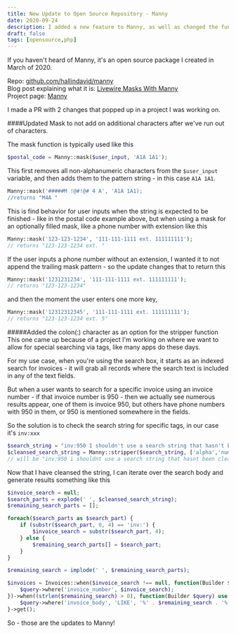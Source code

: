 ```yaml
---
title: New Update to Open Source Repository - Manny
date: 2020-09-24
description: I added a new feature to Manny, as well as changed the functionality a bit of the strip function
draft: false
tags: [opensource,php]
---
```


If you haven't heard of Manny, it's an open source package I created in March of 2020.

Repo: <a href="https://github.com/hallindavid/manny">github.com/hallindavid/manny</a><br />
Blog post explaining what it is: <a href="/blog/livewire-masks-with-manny">Livewire Masks With Manny</a><br />
Project page: <a href="/projects/manny">Manny</a>

I made a PR with 2 changes that popped up in a project I was working on.

####Updated Mask to not add on additional characters after we've run out of characters.

The mask function is typically used like this

```php
$postal_code = Manny::mask($user_input, 'A1A 1A1');
```
This first removes all non-alphanumeric characters from the `$user_input` variable, and then adds them to the pattern string - in this case `A1A 1A1`.

```php
Manny::mask('#####M !@#!@# 4 A', 'A1A 1A1);
//returns "M4A "
```

This is find behavior for user inputs when the string is expected to be finished - like in the postal code example above, but when using a mask for an optionally filled mask, like a phone number with extension like this

```php
Manny::mask('123-123-1234', '111-111-1111 ext. 111111111');
// returns "123-123-1234 ext. "
```

If the user inputs a phone number without an extension, I wanted it to not append the trailing mask pattern - so the update changes that to return this

```php
Manny::mask('1231231234', '111-111-1111 ext. 111111111');
// returns "123-123-1234"
```

and then the moment the user enters one more key,
```php
Manny::mask('12312312345', '111-111-1111 ext. 111111111');
// returns "123-123-1234 ext. 5"
```

#####Added the colon(:) character as an option for the stripper function
This one came up because of a project I'm working on where we want to allow for special searching via tags, like many apps do these days.

For my use case, when you're using the search box, it starts as an indexed search for invoices - it will grab all records where the search text is included in any of the text fields.

But when a user wants to search for a specific invoice using an invoice number - if that invoice number is 950 - then we actually see numerous results appear, one of them is invoice 950, but others have phone numbers with 950 in them, or 950 is mentioned somewhere in the fields.

So the solution is to check the search string for specific tags, in our case it's `inv:xxx`

```php
$search_string = "inv:950 I shouldn't use a search string that hasn't been cleansed";
$cleansed_search_string = Manny::stripper($search_string, ['alpha','num','space', 'colon']);
// will be "inv:950 i shouldnt use a search string that hasnt been cleansed"
```

Now that I have cleansed the string, I can iterate over the search body and generate results something like this

```php
$invoice_search = null;
$search_parts = explode(' ', $cleansed_search_string);
$remaining_search_parts = [];

foreach($search_parts as $search_part) {
	if (substr($search_part, 0, 4) == 'inv:') {
		$invoice_search = substr($search_part, 4);
	} else {
		$remaining_search_parts[] = $search_part;
	}
}

$remaining_search = implode(' ', $remaining_search_parts);

$invoices = Invoices::when($invoice_search !== null, function(Builder $query) use ($invoice_search) {
	$query->where('invoice_number', $invoice_search);
})->when((strlen($remaining_search) > 0), function(Builder $query) use ($remaining_search) {
	$query->where('invoice_body', 'LIKE', '%' . $remaining_search . '%');
}->get();
```

So - those are the updates to Manny!